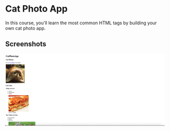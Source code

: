 # Cat Photo App

In this course, you'll learn the most common HTML tags by building your own cat photo app.

## Screenshots
<img src="https://github.com/scheuringtamas/freeCodeCamp/blob/main/Responsive_Web_Design/CatPhotoApp/screenshots/catPhotoApp.png" width="3000"/>
